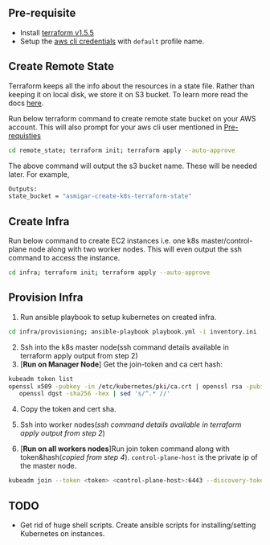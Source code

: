 ## Pre-requisite
- Install [terraform v1.5.5](https://www.terraform.io/downloads.html)
- Setup the [aws cli credentials](https://docs.aws.amazon.com/cli/latest/userguide/cli-chap-configure.html) with `default` profile name.


## Create Remote State
Terraform keeps all the info about the resources in a state file. Rather than keeping it on local disk, we store it on S3 bucket.
To learn more read the docs [here](https://developer.hashicorp.com/terraform/language/settings/backends/s3).

Run below terraform command to create remote state bucket on your AWS account. This will also prompt for your aws cli user mentioned in [Pre-requisties](#pre-requisites)
```bash
cd remote_state; terraform init; terraform apply --auto-approve
```

The above command will output the s3 bucket name. These will be needed later. For example,
```bash
Outputs:
state_bucket = "asmigar-create-k8s-terraform-state"
```

## Create Infra
Run below command to create EC2 instances i.e. one k8s master/control-plane node along with two worker nodes. This will even output the ssh command to access the instance.
```bash
cd infra; terraform init; terraform apply --auto-approve
```

## Provision Infra
1. Run ansible playbook to setup kubernetes on created infra.
```bash
cd infra/provisioning; ansible-playbook playbook.yml -i inventory.ini 
```

2. Ssh into the k8s master node(ssh command details available in terraform apply output from step 2) 
3. [**Run on Manager Node**] Get the join-token and ca cert hash:
```bash
kubeadm token list
openssl x509 -pubkey -in /etc/kubernetes/pki/ca.crt | openssl rsa -pubin -outform der 2>/dev/null | \
   openssl dgst -sha256 -hex | sed 's/^.* //'
```

4. Copy the token and cert sha.

5. Ssh into worker nodes(_ssh command details available in terraform apply output from step 2_) 
6. [**Run on all workers nodes**]Run join token command along with token&hash(_copied from step 4_). `control-plane-host` is the private ip of the master node.
```bash
kubeadm join --token <token> <control-plane-host>:6443 --discovery-token-ca-cert-hash sha256:<hash>
```

## TODO 
- Get rid of huge shell scripts. Create ansible scripts for installing/setting Kubernetes on instances. 